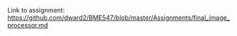 Link to assignment: https://github.com/dward2/BME547/blob/master/Assignments/final_image_processor.md